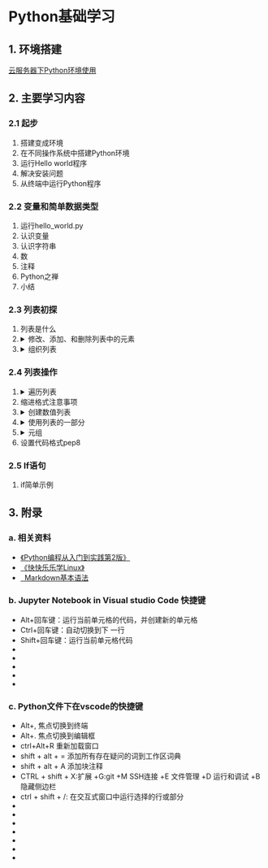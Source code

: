 <!--
    TODO:
    1.给README.me页面制作目录
    2.页面做重定向，让每次页面开始的位置是学习内容进行的位置
    3.加其他效果，待定
 -->
<html>

<body>
    <!-- 使用折叠的语法示例 -->
    <!-- <details>
        <summary>
            1.环境搭建
        </summary>
        <ul>
            <li>1</li>
            <li>
                <details>
                    <summary>2</summary>
                    <ol>
                        <li>1</li>
                        <li>2</li>
                        <li>3</li>
                    </ol>
                </details>
            </li>
            <li>3</li>
        </ul>
    </details> -->
    <h1>
        Python基础学习
    </h1>
    <h2>
        1. 环境搭建
    </h2>
    <a href="https://jhzxy4odk0.feishu.cn/wiki/wikcnO5QRv6AgqxG9w1n8oDpM3b" alt="Python云服务器环境">云服务器下Python环境使用</a>
    <h2>
        2. 主要学习内容
    </h2>
    <h3>
        2.1 起步
    </h3>
    <ol>
        <li>搭建变成环境</li>
        <li>在不同操作系统中搭建Python环境</li>
        <li>运行Hello world程序</li>
        <li>解决安装问题</li>
        <li>从终端中运行Python程序</li>
    </ol>
    <h3>
        2.2 变量和简单数据类型
    </h3>
    <ol>
        <li>运行hello_world.py</li>
        <li>认识变量</li>
        <li>认识字符串</li>
        <li>数</li>
        <li>注释</li>
        <li>Python之禅</li>
        <li>小结</li>
    </ol>
    <!-- 对于Markdown文件，如果用HTML语法来写的话，中间不能断 -->
    <h3>
        2.3 列表初探
    </h3>
    <ol>
        <li>列表是什么</li>
        <li>
            <details>
                <summary>修改、添加、和删除列表中的元素</summary>
                <ul>
                    <li>append()</li>
                    <li>insert()</li>
                    <li>del</li>
                    <li>pop()</li>
                    <li>remove()</li>
                </ul>
            </details>
        </li>
        <li>
            <details>
                <summary>组织列表</summary>
                <ul>
                    <li>sort()</li>
                    <li>sorted()</li>
                    <li>reverse()</li>
                    <li>len()</li>
                </ul>
            </details>
        </li>
    </ol>
    <h3>
        2.4 列表操作
    </h3>
    <ol>
        <li>
            <details>
                <summary>遍历列表
                </summary>
                <ul>
                    <li>学习for in</li>
                </ul>
            </details>
        </li>
        <li>缩进格式注意事项</li>
        <li>
            <details>
                <summary>创建数值列表</summary>
                <ul>
                    <li>range()</li>
                    <li>min()</li>
                    <li>max()</li>
                    <li>sum()</li>
                    <li>列表解析</li>
                </ul>
            </details>
        </li>
        <li>
            <details>
                <summary>使用列表的一部分</summary>
                <ul>
                    <li>切片[:]</li>
                    <li>遍历切片</li>
                    <li>复制切片</li>
                </ul>
            </details>
        </li>
        <li>
            <details>
                <summary>元组</summary>
                <ul>
                    <li>定义元组</li>
                    <li>遍历元组</li>
                    <li>修改元组变量</li>
                </ul>
            </details>
        </li>
        <li>设置代码格式pep8</li>
    </ol>
    <h3>
        2.5 If语句
    </h3>
    <ol>
        <li>if简单示例</li>
    </ol>
    <!--
            这个是分界线，上面的是学习内容，下面的是相关资料
         -->
    <h2>
        3. 附录
    </h2>
    <h3>
        a. 相关资料
    </h3>
    <ul>
        <li><a href="https://jhzxy4odk0.feishu.cn/wiki/wikcnE1N2WdiLmx2wEsxq7MNXPh">《Python编程从入门到实践第2版》</a></li>
        <li><a href="https://jhzxy4odk0.feishu.cn/wiki/wikcnGiv1aZCqwMTNsdjnN5iqoe">《快快乐乐学Linux》</a></li>
        <li><a href="https://markdown.com.cn/basic-syntax/" alt="markdown的基本语法">&nbsp;&nbsp;Markdown基本语法</a></li>
    </ul>
    <h3>
        b. Jupyter Notebook in Visual studio Code 快捷键
    </h3>
    <ul>
        <li>Alt+回车键：运行当前单元格的代码，并创建新的单元格</li>
        <li>Ctrl+回车键：自动切换到下 一行</li>
        <li>Shift+回车键：运行当前单元格代码</li>
        <li></li>
        <li></li>
        <li></li>
        <li></li>
        <li></li>
    </ul>
    <h3>
        c. Python文件下在vscode的快捷键
    </h3>
    <ul>
        <li>Alt+, 焦点切换到终端</li>
        <li>Alt+. 焦点切换到编辑框</li>
        <li>ctrl+Alt+R 重新加载窗口</li>
        <li>shift + alt + = 添加所有存在疑问的词到工作区词典</li>
        <li>shift + alt + A 添加块注释</li>
        <li>CTRL + shift + X:扩展 +G:git +M SSH连接 +E 文件管理 +D 运行和调试 +B 隐藏侧边栏</li>
        <li>ctrl + shift + /: 在交互式窗口中运行选择的行或部分</li>
        <li></li>
        <li></li>
        <li></li>
        <li></li>
        <li></li>
        <li></li>
        <li></li>
    </ul>
</body>
</html>